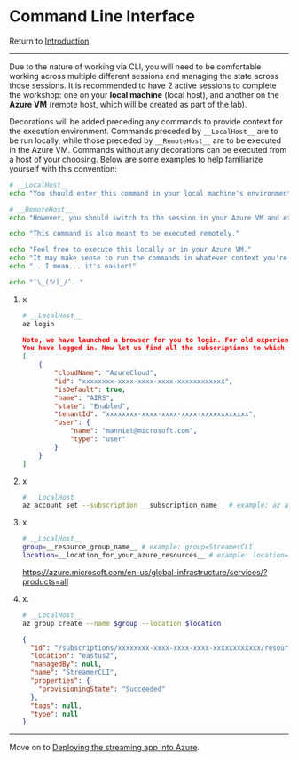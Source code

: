 # Command Line Interface
Return to [Introduction](../ReadMe.md).



---


Due to the nature of working via CLI, you will need to be comfortable working across multiple different sessions and managing the state across those sessions. It is recommended to have 2 active sessions to complete the workshop: one on your **local machine** (local host), and another on the **Azure VM** (remote host, which will be created as part of the lab).

Decorations will be added preceding any commands to provide context for the execution environment. Commands preceded by `__LocalHost__` are to be run locally, while those preceded by `__RemoteHost__` are to be executed in the Azure VM. Commands without any decorations can be executed from a host of your choosing. Below are some examples to help familiarize yourself with this convention:
```sh
# __LocalHost__
echo "You should enter this command in your local machine's environment."
```
```sh
# __RemoteHost__
echo "However, you should switch to the session in your Azure VM and execute this command there!"

echo "This command is also meant to be executed remotely."
```
```sh
echo "Feel free to execute this locally or in your Azure VM."
echo "It may make sense to run the commands in whatever context you're currently in..."
echo "...I mean... it's easier!"

echo "¯\_(ツ)_/¯. "
```



1. x
    ```sh
    # __LocalHost__
    az login
    ```

    ```json
    Note, we have launched a browser for you to login. For old experience with device code, use "az login --use-device-code"
    You have logged in. Now let us find all the subscriptions to which you have access...
    [
    	{
    		"cloudName": "AzureCloud",
    		"id": "xxxxxxxx-xxxx-xxxx-xxxx-xxxxxxxxxxxx",
    		"isDefault": true,
    		"name": "AIRS",
    		"state": "Enabled",
    		"tenantId": "xxxxxxxx-xxxx-xxxx-xxxx-xxxxxxxxxxxx",
    		"user": {
    			"name": "manniet@microsoft.com",
    			"type": "user"
    		}
    	}
    ]  
    ```

1. x
    ```sh
    # __LocalHost__
    az account set --subscription __subscription_name__ # example: az account set --subscription "AIRS"
    ```

1. x
    ```sh
    # __LocalHost__
    group=__resource_group_name__ # example: group=StreamerCLI
    location=__location_for_your_azure_resources__ # example: location=eastus2
    ```

    https://azure.microsoft.com/en-us/global-infrastructure/services/?products=all

1. x.
    ```sh
    # __LocalHost__
    az group create --name $group --location $location
    ```

    ```json
    {
      "id": "/subscriptions/xxxxxxxx-xxxx-xxxx-xxxx-xxxxxxxxxxxx/resourceGroups/StreamerCLI",
      "location": "eastus2",
      "managedBy": null,
      "name": "StreamerCLI",
      "properties": {
        "provisioningState": "Succeeded"
      },
      "tags": null,
      "type": null
    }
    ```



---



Move on to [Deploying the streaming app into Azure](ACI.md).
